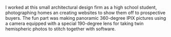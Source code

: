 <!--
title: Archetypal 3D
location: Albuquerque, NM
position: Web Designer
publish_date: 1997-08-01

noIndex: true
-->

I worked at this small architectural design firm as a high school student, photographing homes an creating websites to show them off to prospective buyers. The fun part was making panoramic 360-degree IPIX pictures using a camera equipped with a special 190-degree lens for taking twin hemispheric photos to stitch together with software.
